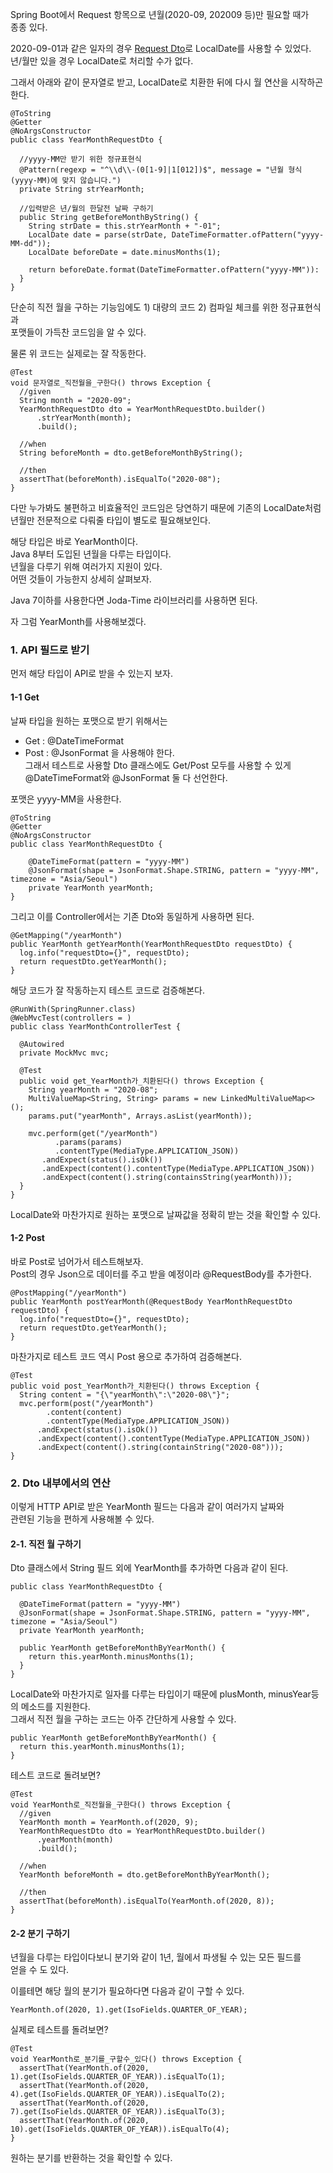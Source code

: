 Spring Boot에서 Request 항목으로 년월(2020-09, 202009 등)만 필요할 때가  
종종 있다.  
  
2020-09-01과 같은 일자의 경우 [Request Dto](https://github.com/yunkangmin/spring-boot/blob/main/etc/DTO%20%ED%81%B4%EB%9E%98%EC%8A%A4%EC%97%90%20%EB%8C%80%ED%95%9C%20%EC%9D%B4%ED%95%B4md)로 LocalDate를 사용할 수 있었다.  
년/월만 있을 경우 LocalDate로 처리할 수가 없다.  
  
그래서 아래와 같이 문자열로 받고, LocalDate로 치환한 뒤에 다시 월 연산을 시작하곤 한다.  

```
@ToString
@Getter
@NoArgsConstructor
public class YearMonthRequestDto {
  
  //yyyy-MM만 받기 위한 정규표현식
  @Pattern(regexp = "^\\d\\-(0[1-9]|1[012])$", message = "년월 형식(yyyy-MM)에 맞지 않습니다.")
  private String strYearMonth;
  
  //입력받은 년/월의 한달전 날짜 구하기
  public String getBeforeMonthByString() {
    String strDate = this.strYearMonth + "-01";
    LocalDate date = parse(strDate, DateTimeFormatter.ofPattern("yyyy-MM-dd"));
    LocalDate beforeDate = date.minusMonths(1);
    
    return beforeDate.format(DateTimeFormatter.ofPattern("yyyy-MM")):
  }
}
```
단순히 직전 월을 구하는 기능임에도 1) 대량의 코드 2) 컴파일 체크를 위한 정규표현식과  
포맷들이 가득찬 코드임을 알 수 있다.  
  
물론 위 코드는 실제로는 잘 작동한다.  
```
@Test
void 문자열로_직전월을_구한다() throws Exception {
  //given
  String month = "2020-09";
  YearMonthRequestDto dto = YearMonthRequestDto.builder()
      .strYearMonth(month);
      .build();
  
  //when
  String beforeMonth = dto.getBeforeMonthByString();
  
  //then
  assertThat(beforeMonth).isEqualTo("2020-08");
}
```

다만 누가봐도 불편하고 비효율적인 코드임은 당연하기 때문에 기존의 LocalDate처럼  
년월만 전문적으로 다뤄줄 타입이 별도로 필요해보인다.  
  
해당 타입은 바로 YearMonth이다.  
Java 8부터 도입된 년월을 다루는 타입이다.  
년월을 다루기 위해 여러가지 지원이 있다.  
어떤 것들이 가능한지 상세히 살펴보자.  
  
Java 7이하를 사용한다면 Joda-Time 라이브러리를 사용하면 된다.  
  
자 그럼 YearMonth를 사용해보겠다.   

### 1. API 필드로 받기
먼저 해당 타입이 API로 받을 수 있는지 보자.  

#### 1-1 Get
날짜 타입을 원하는 포맷으로 받기 위해서는  
 - Get : @DateTimeFormat
 - Post : @JsonFormat
을 사용해야 한다.  
그래서 테스트로 사용할 Dto 클래스에도 Get/Post 모두를 사용할 수 있게  
@DateTimeFormat와 @JsonFormat 둘 다 선언한다.  
  
포맷은 yyyy-MM을 사용한다.  
```
@ToString
@Getter
@NoArgsConstructor
public class YearMonthRequestDto {
    
    @DateTimeFormat(pattern = "yyyy-MM")
    @JsonFormat(shape = JsonFormat.Shape.STRING, pattern = "yyyy-MM", timezone = "Asia/Seoul")
    private YearMonth yearMonth;
}
```
그리고 이를 Controller에서는 기존 Dto와 동일하게 사용하면 된다.  

```
@GetMapping("/yearMonth")
public YearMonth getYearMonth(YearMonthRequestDto requestDto) {
  log.info("requestDto={}", requestDto);
  return requestDto.getYearMonth();
}
```
해당 코드가 잘 작동하는지 테스트 코드로 검증해본다. 
```
@RunWith(SpringRunner.class)
@WebMvcTest(controllers = )
public class YearMonthControllerTest {
  
  @Autowired
  private MockMvc mvc;
  
  @Test
  public void get_YearMonth가_치환된다() throws Exception {
    String yearMonth = "2020-08";
    MultiValueMap<String, String> params = new LinkedMultiValueMap<>();
    params.put("yearMonth", Arrays.asList(yearMonth));
    
    mvc.perform(get("/yearMonth")
          .params(params)
          .contentType(MediaType.APPLICATION_JSON))
       .andExpect(status().isOk())
       .andExpect(content().contentType(MediaType.APPLICATION_JSON))
       .andExpect(content().string(containsString(yearMonth)));
  }
}
```
LocalDate와 마찬가지로 원하는 포맷으로 날짜값을 정확히 받는 것을 확인할 수 있다.  

#### 1-2 Post
바로 Post로 넘어가서 테스트해보자.  
Post의 경우 Json으로 데이터를 주고 받을 예정이라 @RequestBody를 추가한다.  
```
@PostMapping("/yearMonth")
public YearMonth postYearMonth(@RequestBody YearMonthRequestDto requestDto) {
  log.info("requestDto={}", requestDto);
  return requestDto.getYearMonth();
}
```
마찬가지로 테스트 코드 역시 Post 용으로 추가하여 검증해본다. 

```
@Test
public void post_YearMonth가_치환된다() throws Exception {
  String content = "{\"yearMonth\":\"2020-08\"}";
  mvc.perform(post("/yearMonth")
        .content(content)
        .contentType(MediaType.APPLICATION_JSON))
      .andExpect(status().isOk())
      .andExpect(content().contentType(MediaType.APPLICATION_JSON))
      .andExpect(content().string(containString("2020-08")));
}
```

### 2. Dto 내부에서의 연산
이렇게 HTTP API로 받은 YearMonth 필드는 다음과 같이 여러가지 날짜와  
관련된 기능을 편하게 사용해볼 수 있다.  

#### 2-1. 직전 월 구하기
Dto 클래스에서 String 필드 외에 YearMonth를 추가하면 다음과 같이 된다.  

```
public class YearMonthRequestDto {
  
  @DateTimeFormat(pattern = "yyyy-MM")
  @JsonFormat(shape = JsonFormat.Shape.STRING, pattern = "yyyy-MM", timezone = "Asia/Seoul")
  private YearMonth yearMonth;
  
  public YearMonth getBeforeMonthByYearMonth() {
    return this.yearMonth.minusMonths(1);
  }
}
```
LocalDate와 마찬가지로 일자를 다루는 타입이기 때문에 plusMonth, minusYear등의 메소드를 지원한다.  
그래서 직전 월을 구하는 코드는 아주 간단하게 사용할 수 있다.  
```
public YearMonth getBeforeMonthByYearMonth() {
  return this.yearMonth.minusMonths(1);
}
```
테스트 코드로 돌려보면?

```
@Test
void YearMonth로_직전월을_구한다() throws Exception {
  //given
  YearMonth month = YearMonth.of(2020, 9);
  YearMonthRequestDto dto = YearMonthRequestDto.builder()
      .yearMonth(month)
      .build();
      
  //when
  YearMonth beforeMonth = dto.getBeforeMonthByYearMonth();
  
  //then
  assertThat(beforeMonth).isEqualTo(YearMonth.of(2020, 8));
}
```

#### 2-2 분기 구하기
년월을 다루는 타입이다보니 분기와 같이 1년, 월에서 파생될 수 있는 모든 필드를  
얻을 수 도 있다.  
  
이를테면 해당 월의 분기가 필요하다면 다음과 같이 구할 수 있다.  
```
YearMonth.of(2020, 1).get(IsoFields.QUARTER_OF_YEAR);
```
실제로 테스트를 돌려보면?
```
@Test
void YearMonth로_분기를_구할수_있다() throws Exception {
  assertThat(YearMonth.of(2020, 1).get(IsoFields.QUARTER_OF_YEAR)).isEqualTo(1);
  assertThat(YearMonth.of(2020, 4).get(IsoFields.QUARTER_OF_YEAR)).isEqualTo(2);
  assertThat(YearMonth.of(2020, 7).get(IsoFields.QUARTER_OF_YEAR)).isEqualTo(3);
  assertThat(YearMonth.of(2020, 10).get(IsoFields.QUARTER_OF_YEAR)).isEqualTo(4);
}
```
원하는 분기를 반환하는 것을 확인할 수 있다.    
    























    
